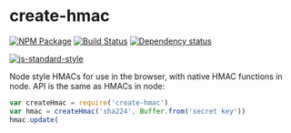 # create-hmac

[![NPM Package](https://img.shields.io/npm/v/create-hmac.svg?style=flat-square)](https://www.npmjs.org/package/create-hmac)
[![Build Status](https://img.shields.io/travis/crypto-browserify/createHmac.svg?branch=master&style=flat-square)](https://travis-ci.org/crypto-browserify/createHmac)
[![Dependency status](https://img.shields.io/david/crypto-browserify/createHmac.svg?style=flat-square)](https://david-dm.org/crypto-browserify/createHmac#info=dependencies)

[![js-standard-style](https://cdn.rawgit.com/feross/standard/master/badge.svg)](https://github.com/feross/standard)

Node style HMACs for use in the browser, with native HMAC functions in node. API is the same as HMACs in node:

```js
var createHmac = require('create-hmac')
var hmac = createHmac('sha224', Buffer.from('secret key'))
hmac.update(